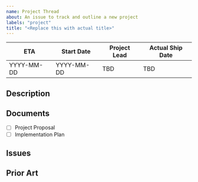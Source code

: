 ```yaml
---
name: Project Thread
about: An issue to track and outline a new project
labels: "project"
title: "<Replace this with actual title>"
---
```


| ETA        | Start Date | Project Lead | Actual Ship Date |
| ---------- | ---------- | ------------ | ---------------- |
| YYYY-MM-DD | YYYY-MM-DD | TBD          | TBD              |

## Description

<!-- Describe the feature in simple terms understandable by a non-technical audience who is unfamiliar with the internal workings of Openverse. Limit specific implementation details that are better served by the project's other documents. -->

## Documents

<!-- Please link to these documents once they are written. -->

- [ ] Project Proposal
- [ ] Implementation Plan

## Issues

<!-- Link to all of the issues that must be completed as part of this project, typically those created after implementation planning but occasionally existing ones. -->

## Prior Art

<!-- Link to any existing discussions, PRs, issues or other conversations related to this project. Think of any references to this work, including those outside of GitHub and in other channels. Any information that will help contributors understand the motivation for the project is valuable to include. -->
